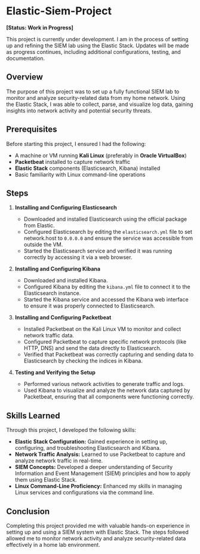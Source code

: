 # Elastic-Siem-Project

**[Status: Work in Progress]**

This project is currently under development. I am in the process of setting up and refining the SIEM lab using the Elastic Stack. Updates will be made as progress continues, including additional configurations, testing, and documentation.

## Overview

The purpose of this project was to set up a fully functional SIEM lab to monitor and analyze security-related data from my home network. Using the Elastic Stack, I was able to collect, parse, and visualize log data, gaining insights into network activity and potential security threats.

## Prerequisites

Before starting this project, I ensured I had the following:

- A machine or VM running **Kali Linux** (preferably in **Oracle VirtualBox**)
- **Packetbeat** installed to capture network traffic
- **Elastic Stack** components (Elasticsearch, Kibana) installed
- Basic familiarity with Linux command-line operations

## Steps

1. **Installing and Configuring Elasticsearch**
   - Downloaded and installed Elasticsearch using the official package from Elastic.
   - Configured Elasticsearch by editing the `elasticsearch.yml` file to set network.host to `0.0.0.0` and ensure the service was accessible from outside the VM.
   - Started the Elasticsearch service and verified it was running correctly by accessing it via a web browser.

2. **Installing and Configuring Kibana**
   - Downloaded and installed Kibana.
   - Configured Kibana by editing the `kibana.yml` file to connect it to the Elasticsearch instance.
   - Started the Kibana service and accessed the Kibana web interface to ensure it was properly connected to Elasticsearch.

3. **Installing and Configuring Packetbeat**
   - Installed Packetbeat on the Kali Linux VM to monitor and collect network traffic data.
   - Configured Packetbeat to capture specific network protocols (like HTTP, DNS) and send the data directly to Elasticsearch.
   - Verified that Packetbeat was correctly capturing and sending data to Elasticsearch by checking the indices in Kibana.

4. **Testing and Verifying the Setup**
   - Performed various network activities to generate traffic and logs.
   - Used Kibana to visualize and analyze the network data captured by Packetbeat, ensuring that all components were functioning correctly.

## Skills Learned

Through this project, I developed the following skills:

- **Elastic Stack Configuration:** Gained experience in setting up, configuring, and troubleshooting Elasticsearch and Kibana.
- **Network Traffic Analysis:** Learned to use Packetbeat to capture and analyze network traffic in real-time.
- **SIEM Concepts:** Developed a deeper understanding of Security Information and Event Management (SIEM) principles and how to apply them using Elastic Stack.
- **Linux Command-Line Proficiency:** Enhanced my skills in managing Linux services and configurations via the command line.

## Conclusion

Completing this project provided me with valuable hands-on experience in setting up and using a SIEM system with Elastic Stack. The steps followed allowed me to monitor network activity and analyze security-related data effectively in a home lab environment.

